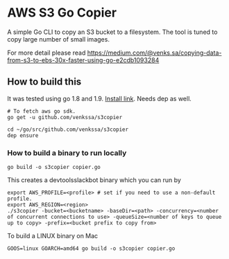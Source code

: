 # AWS S3 Go Copier

A simple Go CLI to copy an S3 bucket to a filesystem. The tool is tuned to copy large number of small images.

For more detail please read https://medium.com/@venks.sa/copying-data-from-s3-to-ebs-30x-faster-using-go-e2cdb1093284


## How to build this

It was tested using go 1.8 and 1.9. [Install link](https://golang.org/doc/install#osx). Needs dep as well.

```
# To fetch aws go sdk.
go get -u github.com/venkssa/s3copier

cd ~/go/src/github.com/venkssa/s3copier
dep ensure
```

### How to build a binary to run locally
```
go build -o s3copier copier.go
```

This creates a devtoolsslackbot binary which you can run by
```
export AWS_PROFILE=<profile> # set if you need to use a non-default profile.
export AWS_REGION=<region> 
./s3copier -bucket=<bucketname> -baseDir=<path> -concurrency=<number of concurrent connections to use> -queueSize=<number of keys to queue up to copy> -prefix=<bucket prefix to copy from>
```

To build a LINUX binary on Mac
```
GOOS=linux GOARCH=amd64 go build -o s3copier copier.go
```
